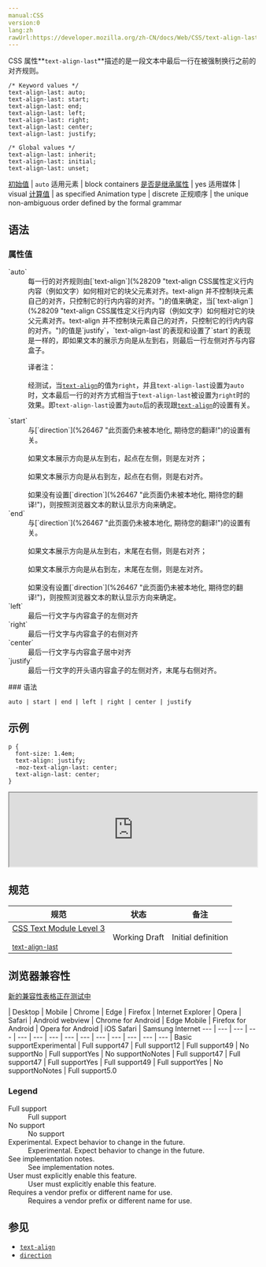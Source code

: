 ```yaml
---
manual:CSS
version:0
lang:zh
rawUrl:https://developer.mozilla.org/zh-CN/docs/Web/CSS/text-align-last
---
```







CSS 属性**`text-align-last`**描述的是一段文本中最后一行在被强制换行之前的对齐规则。


```
/* Keyword values */
text-align-last: auto;
text-align-last: start;
text-align-last: end;
text-align-last: left;
text-align-last: right;
text-align-last: center;
text-align-last: justify;

/* Global values */
text-align-last: inherit;
text-align-last: initial;
text-align-last: unset;
```

[初始值](%28302 "") | `auto` 
适用元素 | block containers 
[是否是继承属性](%28299 "") | yes 
适用媒体 | visual 
[计算值](%28304 "") | as specified 
Animation type | discrete 
正规顺序 | the unique non-ambiguous order defined by the formal grammar 



## 语法<a name="语法"></a>

### 属性值<a name="属性值"></a>
<dl><dt id=''>`auto`</dt><dd>每一行的对齐规则由[`text-align`](%28209 "text-align CSS属性定义行内内容（例如文字）如何相对它的块父元素对齐。text-align 并不控制块元素自己的对齐，只控制它的行内内容的对齐。")的值来确定，当[`text-align`](%28209 "text-align CSS属性定义行内内容（例如文字）如何相对它的块父元素对齐。text-align 并不控制块元素自己的对齐，只控制它的行内内容的对齐。")的值是`justify`，`text-align-last`的表现和设置了`start`的表现是一样的，即如果文本的展示方向是从左到右，则最后一行左侧对齐与内容盒子。</dd><dd>

译者注：<br></br>经测试，当[`text-align`](%28209 "text-align CSS属性定义行内内容（例如文字）如何相对它的块父元素对齐。text-align 并不控制块元素自己的对齐，只控制它的行内内容的对齐。")的值为`right`，并且`text-align-last`设置为`auto`时，文本最后一行的对齐方式相当于`text-align-last`被设置为`right`时的效果。即`text-align-last`设置为`auto`后的表现跟[`text-align`](%28209 "text-align CSS属性定义行内内容（例如文字）如何相对它的块父元素对齐。text-align 并不控制块元素自己的对齐，只控制它的行内内容的对齐。")的设置有关。

</dd><dt id=''>`start`</dt><dd>与[`direction`](%26467 "此页面仍未被本地化, 期待您的翻译!")的设置有关。<br></br>如果文本展示方向是从左到右，起点在左侧，则是左对齐；<br></br>如果文本展示方向是从右到左，起点在右侧，则是右对齐。<br></br>如果没有设置[`direction`](%26467 "此页面仍未被本地化, 期待您的翻译!")，则按照浏览器文本的默认显示方向来确定。</dd><dt id=''>`end`</dt><dd>与[`direction`](%26467 "此页面仍未被本地化, 期待您的翻译!")的设置有关。<br></br>如果文本展示方向是从左到右，末尾在右侧，则是右对齐；<br></br>如果文本展示方向是从右到左，末尾在左侧，则是左对齐。<br></br>如果没有设置[`direction`](%26467 "此页面仍未被本地化, 期待您的翻译!")，则按照浏览器文本的默认显示方向来确定。</dd><dt id=''>`left`</dt><dd>最后一行文字与内容盒子的左侧对齐</dd><dt id=''>`right`</dt><dd>最后一行文字与内容盒子的右侧对齐</dd><dt id=''>`center`</dt><dd>最后一行文字与内容盒子居中对齐</dd><dt id=''>`justify`</dt><dd>最后一行文字的开头语内容盒子的左侧对齐，末尾与右侧对齐。</dd></dl>
### 语法<a name="语法_2"></a>

```
auto | start | end | left | right | center | justify
```

## 示例<a name="示例"></a>

```
p {
  font-size: 1.4em;
  text-align: justify;
  -moz-text-align-last: center;
  text-align-last: center;
}
```


<iframe src='https://mdn.mozillademos.org/zh-CN/docs/Web/CSS/text-align-last$samples/Example?revision=1307941' width='100%' height='null'></iframe>


## 规范<a name="规范"></a>

规范 | 状态 | 备注 
 ---  |  ---  |  ---  | 
[CSS Text Module Level 3<br></br><small>text-align-last</small>](%32138 "") | Working Draft | Initial definition 


## 浏览器兼容性<a name="浏览器兼容性"></a>
[新的兼容性表格正在测试中<i></i>](%3360 "")

 | <abbr>Desktop<i></i></abbr> | <abbr>Mobile<i></i></abbr> 
 | <abbr>Chrome<i></i></abbr> | <abbr>Edge<i></i></abbr> | <abbr>Firefox<i></i></abbr> | <abbr>Internet Explorer<i></i></abbr> | <abbr>Opera<i></i></abbr> | <abbr>Safari<i></i></abbr> | <abbr>Android webview<i></i></abbr> | <abbr>Chrome for Android<i></i></abbr> | <abbr>Edge Mobile<i></i></abbr> | <abbr>Firefox for Android<i></i></abbr> | <abbr>Opera for Android<i></i></abbr> | <abbr>iOS Safari<i></i></abbr> | <abbr>Samsung Internet<i></i></abbr> 
 ---  |  ---  |  ---  |  ---  |  ---  |  ---  |  ---  |  ---  |  ---  |  ---  |  ---  |  ---  |  ---  |  ---  | 
Basic support<abbr>Experimental<i></i></abbr> | <abbr>Full support</abbr>47 | <abbr>Full support</abbr>12 | <abbr>Full support</abbr>49 | <abbr>No support</abbr>No | <abbr>Full support</abbr>Yes | <abbr>No support</abbr>No<abbr>Notes<i></i></abbr> | <abbr>Full support</abbr>47 | <abbr>Full support</abbr>47 | <abbr>Full support</abbr>Yes | <abbr>Full support</abbr>49 | <abbr>Full support</abbr>Yes | <abbr>No support</abbr>No<abbr>Notes<i></i></abbr> | <abbr>Full support</abbr>5.0 


### Legend<a name="Legend"></a>
<dl><dt id=''><abbr>Full support</abbr></dt><dd>Full support</dd><dt id=''><abbr>No support</abbr></dt><dd>No support</dd><dt id=''><abbr>Experimental. Expect behavior to change in the future.<i></i></abbr></dt><dd>Experimental. Expect behavior to change in the future.</dd><dt id=''><abbr>See implementation notes.<i></i></abbr></dt><dd>See implementation notes.</dd><dt id=''><abbr>User must explicitly enable this feature.<i></i></abbr></dt><dd>User must explicitly enable this feature.</dd><dt id=''><abbr>Requires a vendor prefix or different name for use.<i></i></abbr></dt><dd>Requires a vendor prefix or different name for use.</dd></dl>

## 参见<a name="参见"></a>

* [`text-align`](%28209 "text-align CSS属性定义行内内容（例如文字）如何相对它的块父元素对齐。text-align 并不控制块元素自己的对齐，只控制它的行内内容的对齐。")
* [`direction`](%26467 "此页面仍未被本地化, 期待您的翻译!")




